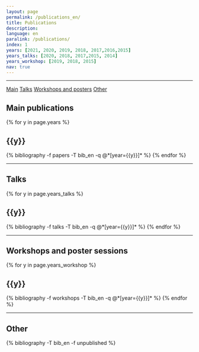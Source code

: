 ```yaml
---
layout: page
permalink: /publications_en/
title: Publications
description: 
language: en
paralink: /publications/
index: 1
years: [2021, 2020, 2019, 2018, 2017,2016,2015]
years_talks: [2020, 2018, 2017,2015, 2014]
years_workshop: [2019, 2018, 2015]
nav: true
---
```


---
<div class="btn-group-vertical btn-group-sm position-fixed"  style="left: 50px; top:200px " role="group">
  <a class="btn pub-btn"  href="#publications">Main</a>
  <a class="btn pub-btn" href="#talks">Talks</a>
  <a class="btn pub-btn" href="#workshops">Workshops and posters</a>
  <a class="btn pub-btn" href="#other">Other</a>
</div>

<div id="publications" style="position: relative; top:-75px; visibility: hidden; display: block;">
</div>
<div class="publications">
<h2>Main publications</h2>
{% for y in page.years %}
  <h2 class="year">{{y}}</h2>
  {% bibliography -f papers -T bib_en -q @*[year={{y}}]* %}
{% endfor %}
</div>

---
<div id="talks" style="position: relative; top:-75px; visibility: hidden; display: block;">
</div>
<div class="publications">
<h2>Talks</h2>
{% for y in page.years_talks %}
  <h2 class="year">{{y}}</h2>
  {% bibliography -f talks -T bib_en -q @*[year={{y}}]* %}
{% endfor %}
</div>

---
<div id="workshops" style="position: relative; top:-75px; visibility: hidden; display: block;">
</div>
<div class="publications">
<h2>Workshops and poster sessions</h2>
{% for y in page.years_workshop %}
  <h2 class="year">{{y}}</h2>
  {% bibliography -f workshops -T bib_en -q @*[year={{y}}]* %}
{% endfor %}
</div>

---
<div id="other" style="position: relative; top:-75px; visibility: hidden; display: block;">
</div>
<div class="publications">
<h2>Other</h2>
  {% bibliography -T bib_en -f unpublished %}
</div>


